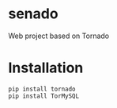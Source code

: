 # senado
Web project based on Tornado

# Installation
    pip install tornado
    pip install TorMySQL
